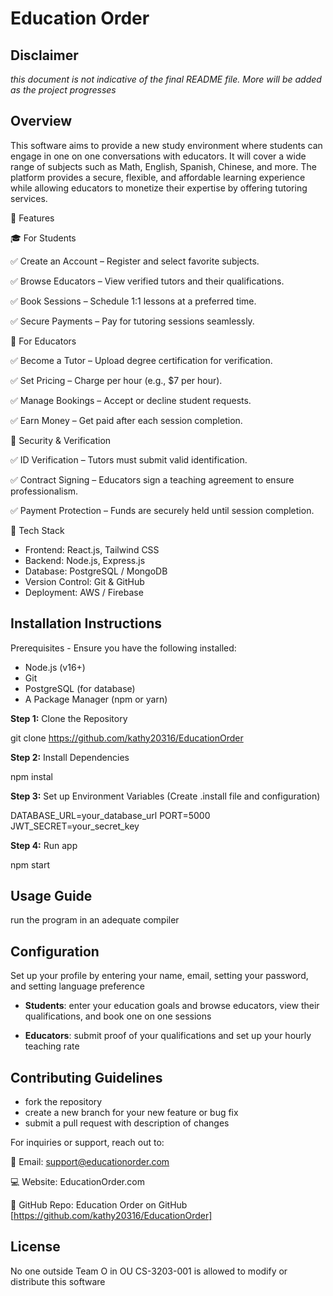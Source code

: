 # Education Order 

## Disclaimer
_this document is not indicative of the final README file. More will be added as the project progresses_

## Overview
This software aims to provide a new study environment  where students can engage in one on one conversations with educators. It will cover a wide range of subjects such as Math, English, Spanish, Chinese, and more. The platform provides a secure, flexible, and affordable learning experience while allowing educators to monetize their expertise by offering tutoring services.

🚀 Features​

🎓​ For Students

✅ Create an Account – Register and select favorite subjects.​

✅ Browse Educators – View verified tutors and their qualifications.​

✅ Book Sessions – Schedule 1:1 lessons at a preferred time.​

✅ Secure Payments – Pay for tutoring sessions seamlessly.​

🏫​ For Educators 

✅ Become a Tutor – Upload degree certification for verification.​

✅ Set Pricing – Charge per hour (e.g., $7 per hour).​

✅ Manage Bookings – Accept or decline student requests.​

✅ Earn Money – Get paid after each session completion.​

🔐​​ Security & Verification 

✅ ID Verification – Tutors must submit valid identification.​​

✅ Contract Signing – Educators sign a teaching agreement to ensure professionalism.​​

✅ Payment Protection – Funds are securely held until session completion.​​

🔧 Tech Stack​​
- Frontend: React.js, Tailwind CSS​​
- Backend: Node.js, Express.js​​
- Database: PostgreSQL / MongoDB​​
- Version Control: Git & GitHub​​
- Deployment: AWS / Firebase​​

## Installation Instructions
Prerequisites​​ - Ensure you have the following installed:​​
- Node.js (v16+)​​
- Git​​
- PostgreSQL (for database)​​
- A Package Manager (npm or yarn)​​

**Step 1:** Clone the Repository​​

git clone https://github.com/kathy20316/EducationOrder

**Step 2:** Install Dependencies ​

npm instal​

**Step 3:** Set up Environment Variables (Create .install file and configuration)​

DATABASE_URL=your_database_url​
PORT=5000​
JWT_SECRET=your_secret_key​

**Step 4:** Run app ​

npm start ​

## Usage Guide
run the program in an adequate compiler

## Configuration
Set up your profile by entering your name, email, setting your password, and setting language preference

- **Students**: enter your education goals and browse educators, view their qualifications, and book one on one sessions

- **Educators**: submit proof of your qualifications and set up your hourly teaching rate

## Contributing Guidelines
- fork the repository
- create a new branch for your new feature or bug fix
- submit a pull request with description of changes

For inquiries or support, reach out to:​

📧 Email: support@educationorder.com​

💻 Website: EducationOrder.com​

🚀 GitHub Repo: Education Order on GitHub​ [https://github.com/kathy20316/EducationOrder]

## License
No one outside Team O in OU CS-3203-001 is allowed to modify or distribute this software
